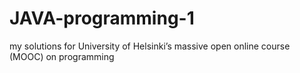 # JAVA-programming-1
my solutions for University of Helsinki’s massive open online course (MOOC) on programming

